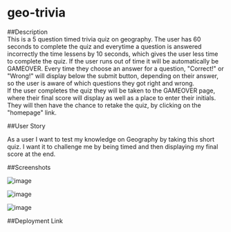 # geo-trivia 

##Description  
  This is a 5 question timed trivia quiz on geography. The user has 60 seconds to complete the quiz and everytime a question is answered incorrectly the time lessens by 10 seconds, which gives the user less time to complete the quiz. If the user runs out of time it will be automatically be GAMEOVER. 
  Every time they choose an answer for a question, "Correct!" or "Wrong!" will display below the submit button, depending on their answer, so the user is aware of which questions they got right and wrong.  
  If the user completes the quiz they will be taken to the GAMEOVER page, where their final score will display as well as a place to enter their initials. They will then have the chance to retake the quiz, by clicking on the "homepage" link. 

##User Story

As a user I want to test my knowledge on Geography by taking this short quiz. I want it to challenge me by being timed and then displaying my final score at the end.  

##Screenshots 

![image](https://github.com/Jazinha/geo-trivia/assets/117381175/e0b38ffe-4e62-49b4-b874-1e3bf8cab225) 

![image](https://github.com/Jazinha/geo-trivia/assets/117381175/cdb86705-5fea-4268-9a11-223a4589d291) 

![image](https://github.com/Jazinha/geo-trivia/assets/117381175/ad099fbb-02a5-42cb-9fbb-8773c68da729)

##Deployment Link

